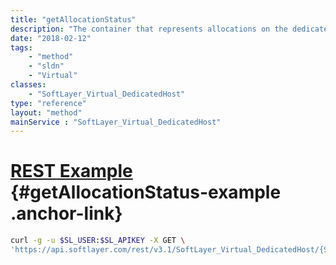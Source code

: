 ```yaml
---
title: "getAllocationStatus"
description: "The container that represents allocations on the dedicated host."
date: "2018-02-12"
tags:
    - "method"
    - "sldn"
    - "Virtual"
classes:
    - "SoftLayer_Virtual_DedicatedHost"
type: "reference"
layout: "method"
mainService : "SoftLayer_Virtual_DedicatedHost"
---
```


# [REST Example](#getAllocationStatus-example) <a href="/article/rest/"><i class="fas fa-question"></i></a> {#getAllocationStatus-example .anchor-link} 
```bash
curl -g -u $SL_USER:$SL_APIKEY -X GET \
'https://api.softlayer.com/rest/v3.1/SoftLayer_Virtual_DedicatedHost/{SoftLayer_Virtual_DedicatedHostID}/getAllocationStatus'
```
